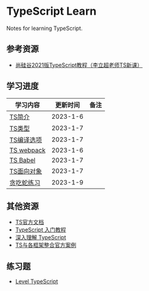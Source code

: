 # **TypeScript Learn**

Notes for learning TypeScript.



## **参考资源**

- [尚硅谷2021版TypeScript教程（李立超老师TS新课）](https://www.bilibili.com/video/BV1Xy4y1v7S2?p=6)



## **学习进度**

| **学习内容**                                                 | **更新时间** | **备注**                                            |
| ------------------ | ------------ | ----------------------------------- |
| [TS简介](001.TS%E7%AE%80%E4%BB%8B.md) | 2023-1-6   |                                                     |
| [TS类型](002.TS%E7%B1%BB%E5%9E%8B.md) | 2023-1-7   |                                                     |
| [TS编译选项](003.TS%E7%BC%96%E8%AF%91%E9%80%89%E9%A1%B9.md) | 2023-1-7   |                          |
| [TS webpack](004.TS%20webpack.md) | 2023-1-6   |  |
| [TS Babel]( 005.TS%20Babel.md)| 2023-1-7   |                                                     |
| [TS面向对象](006.TS%E9%9D%A2%E5%90%91%E5%AF%B9%E8%B1%A1.md) | 2023-1-7   |                                                     |
| [贪吃蛇练习](https://github.com/ironartisan/front-notes/tree/master/TypeScript/code/chapt002) | 2023-1-9   |                                                     |



## **其他资源**

-   [TS官方文档](https://www.tslang.cn/docs/home.html)
-   [TypeScript 入门教程](https://ts.xcatliu.com/)
-   [深入理解 TypeScript](https://jkchao.github.io/typescript-book-chinese/)
-   [TS与各框架整合官方案例](https://www.tslang.cn/samples/index.html)



## **练习题**

- [Level TypeScript](https://type-level-typescript.com/)


